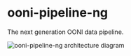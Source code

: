 # ooni-pipeline-ng

The next generation OONI data pipeline.

![ooni-pipeline-ng architecture diagram](https://raw.githubusercontent.com/TheTorProject/ooni-pipeline-ng/master/docs/ooni-pipeline-ng-architecture.png)
